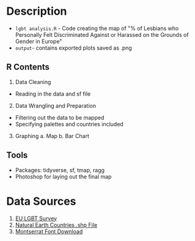 # Description
 - `lgbt analysis.R` - Code creating the map of "% of Lesbians who Personally Felt Discriminated Against or Harassed on the Grounds of Gender in Europe"
 - `output`- contains exported plots saved as .png 

## R Contents
1. Data Cleaning
  - Reading in the data and sf file
2. Data Wrangling and Preparation
  - Filtering out the data to be mapped
  - Specifying palettes and countries included
3. Graphing
 a. Map
 b. Bar Chart


## Tools
 - Packages: tidyverse, sf, tmap, ragg
 - Photoshop for laying out the final map


# Data Sources
1. [EU LGBT Survey](https://raw.githubusercontent.com/r-lgbtq/tidyrainbow/main/data/2022/2022-08-15/EU-LGBT-Survey/LGBT_Survey_Discrimination.csv)
2. [Natural Earth Countries .shp File](https://www.naturalearthdata.com/downloads/10m-cultural-vectors/10m-admin-0-countries/)
3. [Montserrat Font Download](https://fonts.google.com/specimen/Montserrat)
